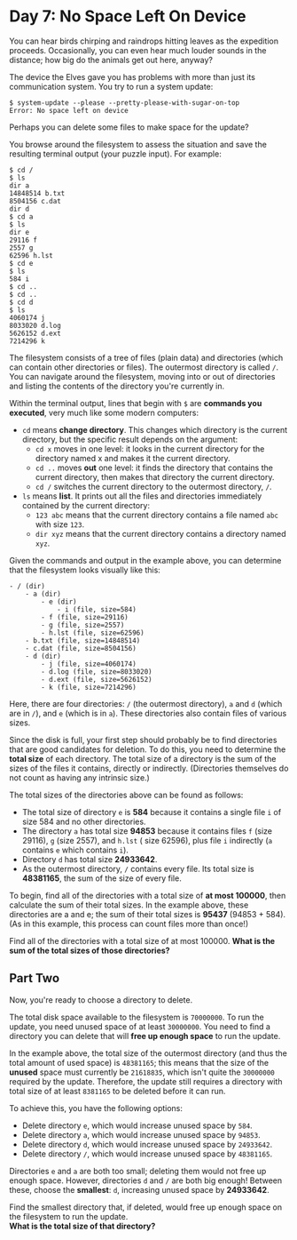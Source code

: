 # Day 7: No Space Left On Device

You can hear birds chirping and raindrops hitting leaves as the expedition proceeds. Occasionally, you can even hear
much louder sounds in the distance; how big do the animals get out here, anyway?

The device the Elves gave you has problems with more than just its communication system. You try to run a system update:

```shell
$ system-update --please --pretty-please-with-sugar-on-top
Error: No space left on device
```

Perhaps you can delete some files to make space for the update?

You browse around the filesystem to assess the situation and save the resulting terminal output (your puzzle input). For
example:

``` shell
$ cd /
$ ls
dir a
14848514 b.txt
8504156 c.dat
dir d
$ cd a
$ ls
dir e
29116 f
2557 g
62596 h.lst
$ cd e
$ ls
584 i
$ cd ..
$ cd ..
$ cd d
$ ls
4060174 j
8033020 d.log
5626152 d.ext
7214296 k
```

The filesystem consists of a tree of files (plain data) and directories (which can contain other directories or files).
The outermost directory is called `/`. You can navigate around the filesystem, moving into or out of directories and
listing the contents of the directory you're currently in.

Within the terminal output, lines that begin with `$` are **commands you executed**, very much like some modern
computers:

- `cd` means **change directory**. This changes which directory is the current directory, but the specific result
  depends on the argument:
    - `cd x` moves in one level: it looks in the current directory for the directory named x and makes it the current
      directory.
    - `cd ..` moves **out** one level: it finds the directory that contains the current directory, then makes that
      directory the current directory.
    - `cd /` switches the current directory to the outermost directory, `/`.
- `ls` means **list**. It prints out all the files and directories immediately contained by the current directory:
    - `123 abc` means that the current directory contains a file named `abc` with size `123`.
    - `dir xyz` means that the current directory contains a directory named `xyz`.

Given the commands and output in the example above, you can determine that the filesystem looks visually like this:

```shell
- / (dir)
    - a (dir)
        - e (dir)
            - i (file, size=584)
        - f (file, size=29116)
        - g (file, size=2557)
        - h.lst (file, size=62596)
    - b.txt (file, size=14848514)
    - c.dat (file, size=8504156)
    - d (dir)
        - j (file, size=4060174)
        - d.log (file, size=8033020)
        - d.ext (file, size=5626152)
        - k (file, size=7214296)
```

Here, there are four directories: `/` (the outermost directory), `a` and `d` (which are in `/`), and `e` (which is in
`a`). These directories also contain files of various sizes.

Since the disk is full, your first step should probably be to find directories that are good candidates for deletion. To
do this, you need to determine the **total size** of each directory. The total size of a directory is the sum of the
sizes of the files it contains, directly or indirectly. (Directories themselves do not count as having any intrinsic
size.)

The total sizes of the directories above can be found as follows:

- The total size of directory `e` is **584** because it contains a single file `i` of size 584 and no other directories.
- The directory `a` has total size **94853** because it contains files `f` (size 29116), `g` (size 2557), and `h.lst` (
  size 62596), plus file `i` indirectly (`a` contains `e` which contains `i`).
- Directory `d` has total size **24933642**.
- As the outermost directory, `/` contains every file. Its total size is **48381165**, the sum of the size of every
  file.

To begin, find all of the directories with a total size of **at most 100000**, then calculate the sum of their total
sizes. In the example above, these directories are a and e; the sum of their total sizes is **95437** (94853 + 584). (As
in this example, this process can count files more than once!)

Find all of the directories with a total size of at most 100000. **What is the sum of the total sizes of those
directories?**

## Part Two

Now, you're ready to choose a directory to delete.

The total disk space available to the filesystem is `70000000`. To run the update, you need unused space of at least
`30000000`. You need to find a directory you can delete that will **free up enough space** to run the update.

In the example above, the total size of the outermost directory (and thus the total amount of used space) is `48381165`;
this means that the size of the **unused** space must currently be `21618835`, which isn't quite the `30000000` required
by the update. Therefore, the update still requires a directory with total size of at least `8381165` to be deleted
before it can run.

To achieve this, you have the following options:

- Delete directory `e`, which would increase unused space by `584`.
- Delete directory `a`, which would increase unused space by `94853`.
- Delete directory `d`, which would increase unused space by `24933642`.
- Delete directory `/`, which would increase unused space by `48381165`.

Directories `e` and `a` are both too small; deleting them would not free up enough space. However, directories `d`
and `/` are both big enough! Between these, choose the **smallest**: `d`, increasing unused space by **24933642**.

Find the smallest directory that, if deleted, would free up enough space on the filesystem to run the update.\
**What is the total size of that directory?**